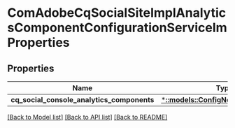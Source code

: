 # ComAdobeCqSocialSiteImplAnalyticsComponentConfigurationServiceImProperties

## Properties
Name | Type | Description | Notes
------------ | ------------- | ------------- | -------------
**cq_social_console_analytics_components** | [***::models::ConfigNodePropertyArray**](configNodePropertyArray.md) |  | [optional] 

[[Back to Model list]](../README.md#documentation-for-models) [[Back to API list]](../README.md#documentation-for-api-endpoints) [[Back to README]](../README.md)


